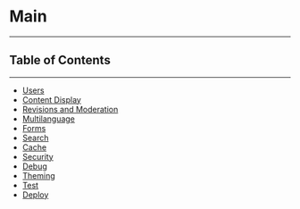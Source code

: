 # Main
* * *

## Table of Contents
* * *

- [Users](#users)
- [Content Display](#content)
- [Revisions and Moderation](#revision)
- [Multilanguage](#multilanguage)
- [Forms](#forms)
- [Search](#search)
- [Cache](#cache)
- [Security](#security)
- [Debug](#debug)
- [Theming](#theming)
- [Test](#testing)
- [Deploy](#deployment)
